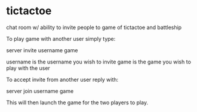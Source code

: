 # tictactoe
chat room w/ ability to invite people to game of tictactoe and battleship

To play game with another user simply type:

server invite username game

username is the username you wish to invite
game is the game you wish to play with the user

To accept invite from another user reply with:

server join username game

This will then launch the game for the two players to play.
